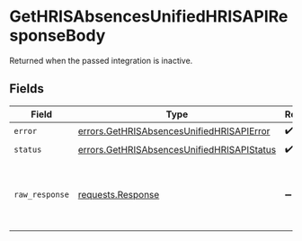 # GetHRISAbsencesUnifiedHRISAPIResponseBody

Returned when the passed integration is inactive.


## Fields

| Field                                                                                                    | Type                                                                                                     | Required                                                                                                 | Description                                                                                              |
| -------------------------------------------------------------------------------------------------------- | -------------------------------------------------------------------------------------------------------- | -------------------------------------------------------------------------------------------------------- | -------------------------------------------------------------------------------------------------------- |
| `error`                                                                                                  | [errors.GetHRISAbsencesUnifiedHRISAPIError](../../models/errors/gethrisabsencesunifiedhrisapierror.md)   | :heavy_check_mark:                                                                                       | N/A                                                                                                      |
| `status`                                                                                                 | [errors.GetHRISAbsencesUnifiedHRISAPIStatus](../../models/errors/gethrisabsencesunifiedhrisapistatus.md) | :heavy_check_mark:                                                                                       | N/A                                                                                                      |
| `raw_response`                                                                                           | [requests.Response](https://requests.readthedocs.io/en/latest/api/#requests.Response)                    | :heavy_minus_sign:                                                                                       | Raw HTTP response; suitable for custom response parsing                                                  |